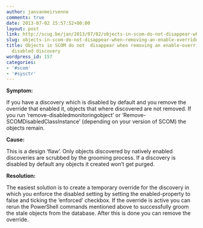```yaml
---
author: janvanmeirvenne
comments: true
date: 2013-07-02 15:57:52+00:00
layout: post
link: http://scug.be/jan/2013/07/02/objects-in-scom-do-not-disappear-when-removing-an-enable-override-from-a-default-disabled-discovery/
slug: objects-in-scom-do-not-disappear-when-removing-an-enable-override-from-a-default-disabled-discovery
title: Objects in SCOM do not  disappear when removing an enable-override from a default
  disabled discovery
wordpress_id: 157
categories:
- '#scom'
- '#sysctr'
---
```


**Symptom:**

 

If you have a discovery which is disabled by default and you remove the override that enabled it, objects that where discovered are not removed. If you run ‘remove-disabledmonitoringobject’ or ‘Remove-SCOMDisabledClassInstance’ (depending on your version of SCOM) the objects remain.

 

**Cause:**

 

This is a design ‘flaw’. Only objects discovered by natively enabled discoveries are scrubbed by the grooming process. If a discovery is disabled by default any objects it created won’t get purged.

 

**Resolution:**

 

The easiest solution is to create a temporary override for the discovery in which you enforce the disabled setting by setting the enabled-property to false and ticking the ‘enforced’ checkbox. If the override is active you can rerun the PowerShell commands mentioned above to successfully groom the stale objects from the database. After this is done you can remove the override.

